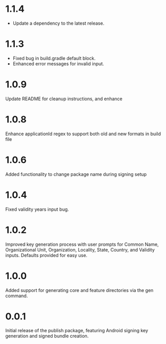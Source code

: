 # 1.1.4
 - Update a dependency to the latest release. 

# 1.1.3
 - Fixed bug in build.gradle default block. 
 - Enhanced error messages for invalid input.

# 1.0.9
Update README for cleanup instructions, and enhance 

# 1.0.8
Enhance applicationId regex to support both old and new formats in build file

# 1.0.6
Added functionality to change package name during signing setup

# 1.0.4
Fixed validity years input bug.

# 1.0.2
Improved key generation process with user prompts for Common Name, Organizational Unit,
Organization, Locality, State, Country, and Validity inputs. Defaults provided for easy use.

# 1.0.0
Added support for generating core and feature directories via the gen command.

# 0.0.1
Initial release of the publish package, featuring Android signing key generation and signed bundle
creation.

